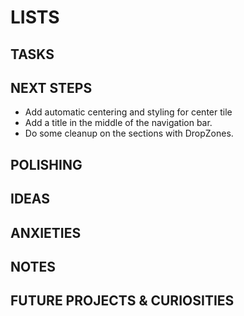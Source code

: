 # LISTS

## TASKS

## NEXT STEPS

- Add automatic centering and styling for center tile
- Add a title in the middle of the navigation bar.
- Do some cleanup on the sections with DropZones.

## POLISHING

## IDEAS

## ANXIETIES

## NOTES

## FUTURE PROJECTS & CURIOSITIES

